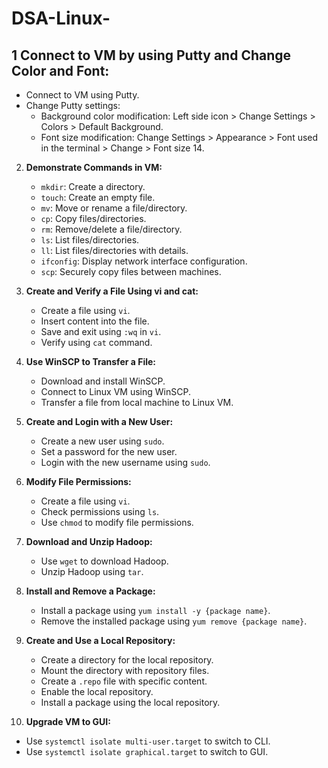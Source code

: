 # DSA-Linux-

## 1 Connect to VM by using Putty and Change Color and Font:
   - Connect to VM using Putty.
   - Change Putty settings:
     - Background color modification: Left side icon > Change Settings > Colors > Default Background.
     - Font size modification: Change Settings > Appearance > Font used in the terminal > Change > Font size 14.

2. **Demonstrate Commands in VM:**
   - `mkdir`: Create a directory.
   - `touch`: Create an empty file.
   - `mv`: Move or rename a file/directory.
   - `cp`: Copy files/directories.
   - `rm`: Remove/delete a file/directory.
   - `ls`: List files/directories.
   - `ll`: List files/directories with details.
   - `ifconfig`: Display network interface configuration.
   - `scp`: Securely copy files between machines.

3. **Create and Verify a File Using vi and cat:**
   - Create a file using `vi`.
   - Insert content into the file.
   - Save and exit using `:wq` in `vi`.
   - Verify using `cat` command.

4. **Use WinSCP to Transfer a File:**
   - Download and install WinSCP.
   - Connect to Linux VM using WinSCP.
   - Transfer a file from local machine to Linux VM.

5. **Create and Login with a New User:**
   - Create a new user using `sudo`.
   - Set a password for the new user.
   - Login with the new username using `sudo`.

6. **Modify File Permissions:**
   - Create a file using `vi`.
   - Check permissions using `ls`.
   - Use `chmod` to modify file permissions.

7. **Download and Unzip Hadoop:**
   - Use `wget` to download Hadoop.
   - Unzip Hadoop using `tar`.

8. **Install and Remove a Package:**
   - Install a package using `yum install -y {package name}`.
   - Remove the installed package using `yum remove {package name}`.

9. **Create and Use a Local Repository:**
   - Create a directory for the local repository.
   - Mount the directory with repository files.
   - Create a `.repo` file with specific content.
   - Enable the local repository.
   - Install a package using the local repository.

10. **Upgrade VM to GUI:**
   - Use `systemctl isolate multi-user.target` to switch to CLI.
   - Use `systemctl isolate graphical.target` to switch to GUI.
